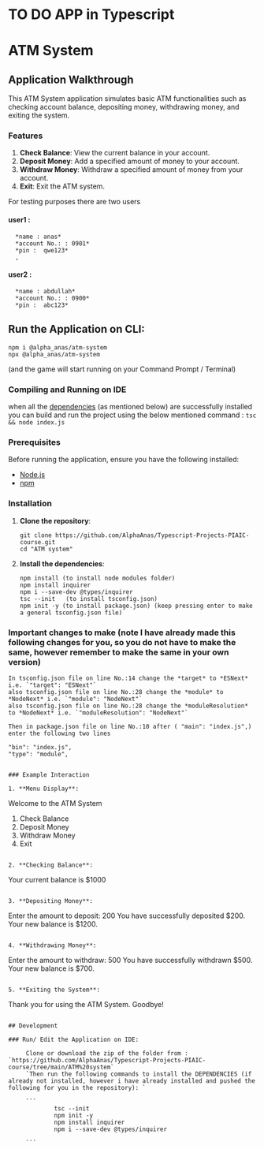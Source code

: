 # TO DO APP in Typescript

# ATM System

## Application Walkthrough

This ATM System application simulates basic ATM functionalities such as checking account balance, depositing money, withdrawing money, and exiting the system.

### Features

1. **Check Balance**: View the current balance in your account.
2. **Deposit Money**: Add a specified amount of money to your account.
3. **Withdraw Money**: Withdraw a specified amount of money from your account.
4. **Exit**: Exit the ATM system.

For testing purposes there are two users

#### user1 :

      *name : anas*
      *account No.: : 0901*
      *pin :  qwe123*
      ,

#### user2 :

      *name : abdullah*
      *account No.: : 0900*
      *pin :  abc123*

## Run the Application on CLI:

```
npm i @alpha_anas/atm-system
npx @alpha_anas/atm-system
```

(and the game will start running on your Command Prompt / Terminal)

### Compiling and Running on IDE

when all the [dependencies](#Prerequisites) (as mentioned below) are successfully installed you can build and run the project using the
below mentioned command :
`tsc && node index.js`

### Prerequisites

Before running the application, ensure you have the following installed:

- [Node.js](https://nodejs.org/)
- [npm](https://www.npmjs.com/)

### Installation

1. **Clone the repository**:

   ```
   git clone https://github.com/AlphaAnas/Typescript-Projects-PIAIC-course.git
   cd "ATM system"
   ```

2. **Install the dependencies**:

   ```
   npm install (to install node modules folder)
   npm install inquirer
   npm i --save-dev @types/inquirer
   tsc --init   (to install tsconfig.json)
   npm init -y (to install package.json) (keep pressing enter to make a general tsconfig.json file)
### Important changes to make (note I have already made this following changes for you, so you do not have to make the same, however remember to make the same in your own version)

   ```
   In tsconfig.json file on line No.:14 change the *target* to *ESNext* i.e. `"target": "ESNext"` 
   also tsconfig.json file on line No.:28 change the *module* to *NodeNext* i.e. `"module": "NodeNext"`
   also tsconfig.json file on line No.:28 change the *moduleResolution* to *NodeNext* i.e. `"moduleResolution": "NodeNext"`

   Then in package.json file on line No.:10 after ( "main": "index.js",) enter the following two lines
   ```
    "bin": "index.js",
    "type": "module",
   ```

### Example Interaction

1. **Menu Display**:

   ```
   Welcome to the ATM System
   1. Check Balance
   2. Deposit Money
   3. Withdraw Money
   4. Exit
   ```

2. **Checking Balance**:

   ```
   Your current balance is $1000
   ```

3. **Depositing Money**:

   ```
   Enter the amount to deposit: 200
   You have successfully deposited $200. Your new balance is $1200.
   ```

4. **Withdrawing Money**:

   ```
   Enter the amount to withdraw: 500
   You have successfully withdrawn $500. Your new balance is $700.
   ```

5. **Exiting the System**:
   ```
   Thank you for using the ATM System. Goodbye!
   ```

## Development

### Run/ Edit the Application on IDE:

        Clone or download the zip of the folder from : `https://github.com/AlphaAnas/Typescript-Projects-PIAIC-course/tree/main/ATM%20system`
        `Then run the following commands to install the DEPENDENCIES (if already not installed, however i have already installed and pushed the following for you in the repository): `

        ```
                tsc --init
                npm init -y
                npm install inquirer
                npm i --save-dev @types/inquirer

        ```

